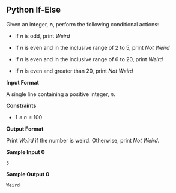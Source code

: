 ## Python If-Else

Given an integer, **n**, perform the following conditional actions:

* If *n* is odd, print *Weird*

* If *n* is even and in the inclusive range of 2 to 5, print *Not Weird*

* If *n* is even and in the inclusive range of 6 to 20, print *Weird*

* If *n* is even and greater than 20, print *Not Weird*

**Input Format**

A single line containing a positive integer, *n*.

**Constraints**

* 1 ≤ *n* ≤ 100

**Output Format**

Print *Weird* if the number is weird. Otherwise, print *Not Weird*.

**Sample Input 0**

```
3
```

**Sample Output 0**

```
Weird
```